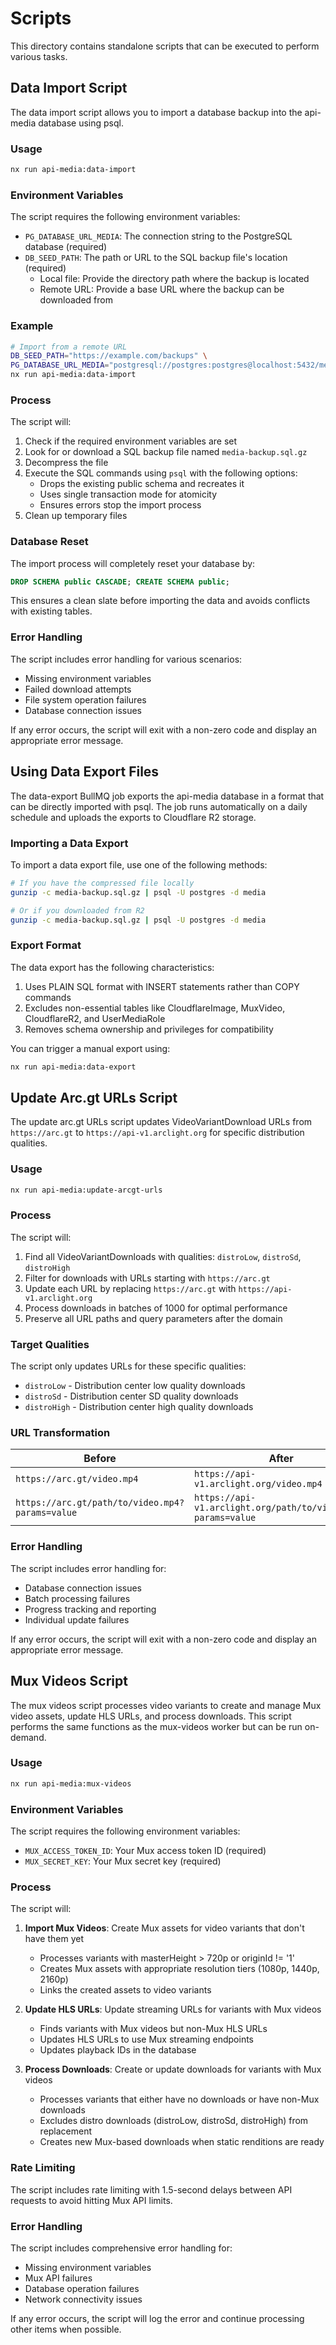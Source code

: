 # Scripts

This directory contains standalone scripts that can be executed to perform various tasks.

## Data Import Script

The data import script allows you to import a database backup into the api-media database using psql.

### Usage

```bash
nx run api-media:data-import
```

### Environment Variables

The script requires the following environment variables:

- `PG_DATABASE_URL_MEDIA`: The connection string to the PostgreSQL database (required)
- `DB_SEED_PATH`: The path or URL to the SQL backup file's location (required)
  - Local file: Provide the directory path where the backup is located
  - Remote URL: Provide a base URL where the backup can be downloaded from

### Example

```bash
# Import from a remote URL
DB_SEED_PATH="https://example.com/backups" \
PG_DATABASE_URL_MEDIA="postgresql://postgres:postgres@localhost:5432/media" \
nx run api-media:data-import
```

### Process

The script will:

1. Check if the required environment variables are set
2. Look for or download a SQL backup file named `media-backup.sql.gz`
3. Decompress the file
4. Execute the SQL commands using `psql` with the following options:
   - Drops the existing public schema and recreates it
   - Uses single transaction mode for atomicity
   - Ensures errors stop the import process
5. Clean up temporary files

### Database Reset

The import process will completely reset your database by:

```sql
DROP SCHEMA public CASCADE; CREATE SCHEMA public;
```

This ensures a clean slate before importing the data and avoids conflicts with existing tables.

### Error Handling

The script includes error handling for various scenarios:

- Missing environment variables
- Failed download attempts
- File system operation failures
- Database connection issues

If any error occurs, the script will exit with a non-zero code and display an appropriate error message.

## Using Data Export Files

The data-export BullMQ job exports the api-media database in a format that can be directly imported with psql. The job runs automatically on a daily schedule and uploads the exports to Cloudflare R2 storage.

### Importing a Data Export

To import a data export file, use one of the following methods:

```bash
# If you have the compressed file locally
gunzip -c media-backup.sql.gz | psql -U postgres -d media

# Or if you downloaded from R2
gunzip -c media-backup.sql.gz | psql -U postgres -d media
```

### Export Format

The data export has the following characteristics:

1. Uses PLAIN SQL format with INSERT statements rather than COPY commands
2. Excludes non-essential tables like CloudflareImage, MuxVideo, CloudflareR2, and UserMediaRole
3. Removes schema ownership and privileges for compatibility

You can trigger a manual export using:

```bash
nx run api-media:data-export
```

## Update Arc.gt URLs Script

The update arc.gt URLs script updates VideoVariantDownload URLs from `https://arc.gt` to `https://api-v1.arclight.org` for specific distribution qualities.

### Usage

```bash
nx run api-media:update-arcgt-urls
```

### Process

The script will:

1. Find all VideoVariantDownloads with qualities: `distroLow`, `distroSd`, `distroHigh`
2. Filter for downloads with URLs starting with `https://arc.gt`
3. Update each URL by replacing `https://arc.gt` with `https://api-v1.arclight.org`
4. Process downloads in batches of 1000 for optimal performance
5. Preserve all URL paths and query parameters after the domain

### Target Qualities

The script only updates URLs for these specific qualities:

- `distroLow` - Distribution center low quality downloads
- `distroSd` - Distribution center SD quality downloads
- `distroHigh` - Distribution center high quality downloads

### URL Transformation

| Before                                          | After                                                        |
| ----------------------------------------------- | ------------------------------------------------------------ |
| `https://arc.gt/video.mp4`                      | `https://api-v1.arclight.org/video.mp4`                      |
| `https://arc.gt/path/to/video.mp4?params=value` | `https://api-v1.arclight.org/path/to/video.mp4?params=value` |

### Error Handling

The script includes error handling for:

- Database connection issues
- Batch processing failures
- Progress tracking and reporting
- Individual update failures

If any error occurs, the script will exit with a non-zero code and display an appropriate error message.

## Mux Videos Script

The mux videos script processes video variants to create and manage Mux video assets, update HLS URLs, and process downloads. This script performs the same functions as the mux-videos worker but can be run on-demand.

### Usage

```bash
nx run api-media:mux-videos
```

### Environment Variables

The script requires the following environment variables:

- `MUX_ACCESS_TOKEN_ID`: Your Mux access token ID (required)
- `MUX_SECRET_KEY`: Your Mux secret key (required)

### Process

The script will:

1. **Import Mux Videos**: Create Mux assets for video variants that don't have them yet
   - Processes variants with masterHeight > 720p or originId != '1'
   - Creates Mux assets with appropriate resolution tiers (1080p, 1440p, 2160p)
   - Links the created assets to video variants

2. **Update HLS URLs**: Update streaming URLs for variants with Mux videos
   - Finds variants with Mux videos but non-Mux HLS URLs
   - Updates HLS URLs to use Mux streaming endpoints
   - Updates playback IDs in the database

3. **Process Downloads**: Create or update downloads for variants with Mux videos
   - Processes variants that either have no downloads or have non-Mux downloads
   - Excludes distro downloads (distroLow, distroSd, distroHigh) from replacement
   - Creates new Mux-based downloads when static renditions are ready

### Rate Limiting

The script includes rate limiting with 1.5-second delays between API requests to avoid hitting Mux API limits.

### Error Handling

The script includes comprehensive error handling for:

- Missing environment variables
- Mux API failures
- Database operation failures
- Network connectivity issues

If any error occurs, the script will log the error and continue processing other items when possible.
